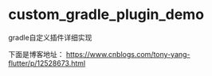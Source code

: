 # custom_gradle_plugin_demo
gradle自定义插件详细实现

下面是博客地址：
https://www.cnblogs.com/tony-yang-flutter/p/12528673.html
